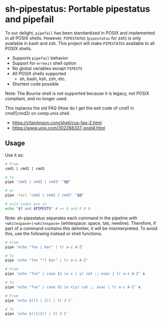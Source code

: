 # sh-pipestatus: Portable pipestatus and pipefail

To our delight, `pipefail` has been standardized in POSIX and implemented in all POSIX shells. However, `PIPESTATUS` (`pipestatus` for zsh) is only available in bash and zsh. This project will make `PIPESTATUS` available to all POSIX shells.

- Supports `pipefail` behavior
- Support for `errexit` shell option
- No global variables except `PIPESTS`
- All POSIX shells supported
  - sh, bash, ksh, zsh, etc.
- Shortest code possible

Note: The Bourne shell is not supported because it is legacy, not POSIX compliant, and no longer used.

This replaces the old FAQ (How do I get the exit code of cmd1 in cmd1|cmd2) on comp.unix.shell.

- https://cfajohnson.com/shell/cus-faq-2.html
- https://www.unix.com/302268337-post4.html

## Usage

Use it as:

```sh
# From  
cmd1 | cmd2 | cmd3

# To
pipe 'cmd1 | cmd2 | cmd3' "$@"

# or
pipe -fail 'cmd1 | cmd2 | cmd3' "$@"

# exit codes are in
echo "$? and $PIPESTS" # => 0 and 0 0 0
```

Note: sh-pipestatus separates each command in the pipeline with `<whitespace>|<whitespace>` (whitespace: space, tab, newline). Therefore, if part of a command contains this delimiter, it will be misinterpreted. To avoid this, use the following instead or shell functions.

```sh
# From
pipe 'echo "foo | bar" | tr a-z A-Z'

# To
pipe 'echo "foo ""| bar" | tr a-z A-Z'
```

```sh
# From
pipe 'echo "foo" | case $1 in x | y) cat ;; esac | tr a-z A-Z' x

# To
pipe 'echo "foo" | case $1 in x|y) cat ;; esac | tr a-z A-Z' x
```

```sh
# From
pipe 'echo $((1 | 2)) | tr 3 C'

# To
pipe 'echo $((1|2)) | tr 3 C'
```


